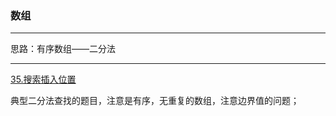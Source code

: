### 数组

---

思路：有序数组——二分法

---

[35.搜索插入位置](https://leetcode-cn.com/problems/search-insert-position/)

典型二分法查找的题目，注意是有序，无重复的数组，注意边界值的问题；

